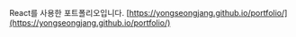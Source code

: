 React를 사용한 포트폴리오입니다. [https://yongseongjang.github.io/portfolio/](https://yongseongjang.github.io/portfolio/)
